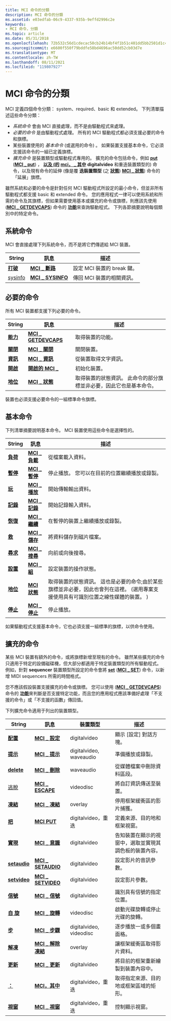 ```yaml
---
title: MCI 命令的分類
description: MCI 命令的分類
ms.assetid: e03edfab-06c9-4337-935b-9effd2996c2e
keywords:
- MCI 命令，分類
ms.topic: article
ms.date: 05/31/2018
ms.openlocfilehash: 72b532c56d1cdecac50cb24b14bf4f1b51c401dd5bb2501d1c421064659f1ef2
ms.sourcegitcommit: e6600f550f79bddfe58bd4696ac50dd52cb03d7e
ms.translationtype: MT
ms.contentlocale: zh-TW
ms.lasthandoff: 08/11/2021
ms.locfileid: "119807927"
---
```

# <a name="classifications-of-mci-commands"></a>MCI 命令的分類

MCI 定義四個命令分類： system、required、basic 和 extended。 下列清單描述這些命令分類：

-   *系統命令* 會由 MCI 直接處理，而不是由驅動程式來處理。
-   *必要的命令* 是由驅動程式處理。 所有的 MCI 驅動程式都必須支援必要的命令和旗標。
-   某些裝置使用的 *基本命令* (或選用的命令) 。 如果裝置支援基本命令，它必須支援該命令的一組已定義旗標。
-   *擴充命令* 是裝置類型或驅動程式專用的。 擴充的命令包括命令，例如 [**put**](put.md) ([**MCI \_ put**](mci-put.md)) ， [**以及 (的**](where.md) [**mci， \_ 其中**](mci-where.md) **digitalvideo** 和重迭裝置類型的) 命令，以及現有命令的延伸 (像是覆 **迭裝置類型** (之 [**狀態**](status.md)) [**MCI \_ 狀態**](mci-status.md)) 命令的「延展」旗標。

雖然系統和必要的命令是針對任何 MCI 驅動程式所設定的最小命令，但並非所有驅動程式都支援 basic 和 extended 命令。 您的應用程式一律可以使用系統和所需的命令及其旗標，但如果需要使用基本或擴充的命令或旗標，則應該先使用 ([**MCI \_ GETDEVCAPS**](mci-getdevcaps.md)) 命令的 [**功能**](capability.md)來查詢驅動程式。 下列各節摘要說明每個類別中的特定命令。

## <a name="system-commands"></a>系統命令

MCI 會直接處理下列系統命令，而不是將它們傳遞給 MCI 裝置。



| String                 | 訊息                             | 描述                            |
|------------------------|-------------------------------------|----------------------------------------|
| [**打破**](break.md) | [**MCI \_ 斷路**](mci-break.md)     | 設定 MCI 裝置的 break 鍵。    |
| [sysinfo](sysinfo.md) | [**MCI \_ SYSINFO**](mci-sysinfo.md) | 傳回 MCI 裝置的相關資訊。 |



 

## <a name="required-commands"></a>必要的命令

所有 MCI 裝置都支援下列必要的命令。



| String                           | 訊息                                   | 描述                                                                                                               |
|----------------------------------|-------------------------------------------|---------------------------------------------------------------------------------------------------------------------------|
| [**能力**](capability.md) | [**MCI \_ GETDEVCAPS**](mci-getdevcaps.md) | 取得裝置的功能。                                                                                     |
| [**關閉**](close.md)           | [**MCI \_ 關閉**](mci-close.md)           | 關閉裝置。                                                                                                        |
| [**資訊**](info.md)             | [**MCI \_ 資訊**](mci-info.md)             | 從裝置取得文字資訊。                                                                                |
| [**開啟**](open.md)             | [**開啟的 MCI \_**](mci-open.md)             | 初始化裝置。                                                                                                   |
| [**地位**](status.md)         | [**MCI \_ 狀態**](mci-status.md)         | 取得裝置的狀態資訊。 此命令的部分旗標並非必要，因此它也是基本命令。 |



 

裝置也必須支援必要命令的一組標準命令旗標。

## <a name="basic-commands"></a>基本命令

下列清單摘要說明基本命令。 MCI 裝置使用這些命令是選擇性的。



| String                   | 訊息                           | 描述                                                                                                                                                                                                                             |
|--------------------------|-----------------------------------|-----------------------------------------------------------------------------------------------------------------------------------------------------------------------------------------------------------------------------------------|
| [**負荷**](load.md)     | [**MCI \_ 負載**](mci-load.md)     | 從檔案載入資料。                                                                                                                                                                                                                 |
| [**暫停**](pause.md)   | [**MCI \_ 暫停**](mci-pause.md)   | 停止播放。 您可以在目前的位置繼續播放或錄製。                                                                                                                                                            |
| [**玩**](play.md)     | [**MCI \_ 播放**](mci-play.md)     | 開始傳輸輸出資料。                                                                                                                                                                                                        |
| [**記錄**](record.md) | [**MCI \_ 記錄**](mci-record.md) | 開始記錄輸入資料。                                                                                                                                                                                                            |
| [**恢復**](resume.md) | [**MCI \_ 繼續**](mci-resume.md) | 在暫停的裝置上繼續播放或錄製。                                                                                                                                                                                        |
| [**救**](save.md)     | [**MCI \_ 儲存**](mci-save.md)     | 將資料儲存到磁片檔案。                                                                                                                                                                                                              |
| [**尋求**](seek.md)     | [**MCI \_ 搜尋**](mci-seek.md)     | 向前或向後搜尋。                                                                                                                                                                                                              |
| [**設置**](set.md)       | [**MCI \_ 組**](mci-set.md)       | 設定裝置的操作狀態。                                                                                                                                                                                                 |
| [**地位**](status.md) | [**MCI 狀態**](mci-status.md)  | 取得裝置的狀態資訊。 這也是必要的命令;由於某些旗標並非必要，因此也會列在這裡。  (選用專案支援使用具有可識別位置之線性媒體的裝置。 )  |
| [**停止**](stop.md)     | [**MCI \_ 停止**](mci-stop.md)     | 停止播放。                                                                                                                                                                                                                          |



 

如果驅動程式支援基本命令，它也必須支援一組標準的旗標，以供命令使用。

## <a name="extended-commands"></a>擴充的命令

某些 MCI 裝置有額外的命令，或將旗標新增至現有的命令。 雖然某些擴充的命令只適用于特定的設備磁碟機，但大部分都適用于特定裝置類型的所有驅動程式。 例如，針對 **sequencer** 裝置類型所設定的命令會將 [**set**](set.md) ([**MCI \_ SET**](mci-set.md)) 命令，以新增 MIDI sequencers 所需的時間格式。

您不應該假設裝置支援擴充的命令或旗標。 您可以使用 ([**MCI \_ GETDEVCAPS**](mci-getdevcaps.md)) 命令的 [**功能**](capability.md)來判斷是否支援特定功能，而且您的應用程式應該準備好處理「不支援的命令」或「不支援的函數」傳回值。

下列擴充命令適用于列出的裝置類型。



| String                         | 訊息                                 | 裝置類型            | 描述                                                                                       |
|--------------------------------|-----------------------------------------|-------------------------|---------------------------------------------------------------------------------------------------|
| [**配置**](configure.md) | [**MCI \_ 設定**](mci-configure.md) | digitalvideo            | 顯示 [設定] 對話方塊。                                                              |
| [**提示**](cue.md)             | [**MCI \_ 提示**](mci-cue.md)             | digitalvideo, waveaudio | 準備播放或錄製。                                                                |
| [**delete**](delete.md)       | [**MCI \_ 刪除**](mci-delete.md)       | waveaudio               | 從媒體檔案中刪除資料區段。                                                       |
| [逃脫](escape.md)           | [**MCI \_ ESCAPE**](mci-escape.md)       | videodisc               | 將自訂資訊傳送至裝置。                                                             |
| [**凍結**](freeze.md)       | [**MCI \_ 凍結**](mci-freeze.md)       | overlay                 | 停用框架緩衝區的影片捕獲。                                                   |
| [**把**](put.md)             | [**MCI PUT**](mci-put.md)              | digitalvideo，重迭   | 定義來源、目的地和框架視窗。                                               |
| [**實現**](realize.md)     | [**MCI \_ 意識**](mci-realize.md)     | digitalvideo            | 告知裝置在顯示的視窗中，選取並實現其調色板的裝置內容。 |
| [**setaudio**](setaudio.md)   | [**MCI \_ SETAUDIO**](mci-setaudio.md)  | digitalvideo            | 設定影片的音訊參數。                                                                  |
| [**setvideo**](setvideo.md)   | [**MCI \_ SETVIDEO**](mci-setvideo.md)  | digitalvideo            | 設定影片參數。                                                                            |
| [**信號**](signal.md)       | [**MCI \_ 信號**](mci-signal.md)       | digitalvideo            | 識別具有信號的指定位置。                                                    |
| [**自 旋**](spin.md)           | [**MCI \_ 旋轉**](mci-spin.md)           | videodisc               | 啟動光碟旋轉或停止光碟的旋轉。                                         |
| [**步**](step.md)           | [**MCI \_ 步驟**](mci-step.md)           | digitalvideo, videodisc | 逐步播放一或多個畫面格。                                             |
| [**解凍**](unfreeze.md)   | [**MCI \_ 解除凍結**](mci-unfreeze.md)   | overlay                 | 讓框架緩衝區取得影片資料。                                                   |
| [**更新**](update.md)       | [**MCI \_ 更新**](mci-update.md)       | digitalvideo            | 將目前的框架重新繪製到裝置內容中。                                               |
| [**：**](where.md)         | [**MCI，其中**](mci-where.md)          | digitalvideo，重迭   | 取得指定來源、目的地或框架區域的矩形。                          |
| [**視窗**](window.md)       | [**MCI \_ 視窗**](mci-window.md)       | digitalvideo，重迭   | 控制顯示視窗。                                                                      |



 

 

 




